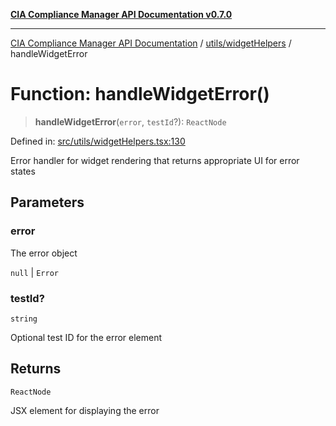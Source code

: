 [**CIA Compliance Manager API Documentation v0.7.0**](../../../README.md)

***

[CIA Compliance Manager API Documentation](../../../modules.md) / [utils/widgetHelpers](../README.md) / handleWidgetError

# Function: handleWidgetError()

> **handleWidgetError**(`error`, `testId`?): `ReactNode`

Defined in: [src/utils/widgetHelpers.tsx:130](https://github.com/Hack23/cia-compliance-manager/blob/a904e43458f81faf7066f9da9fc149cc9f6e236d/src/utils/widgetHelpers.tsx#L130)

Error handler for widget rendering that returns appropriate UI for error states

## Parameters

### error

The error object

`null` | `Error`

### testId?

`string`

Optional test ID for the error element

## Returns

`ReactNode`

JSX element for displaying the error

